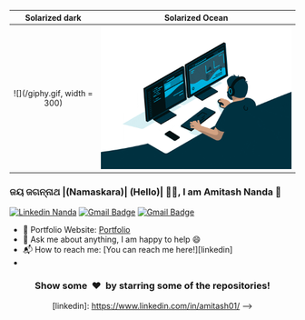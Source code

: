 
     
Solarized dark             |  Solarized Ocean
:-------------------------:|:-------------------------:
![](/giphy.gif, width = 300)  |  ![](giphy_n.gif)






### ଜୟ ଜଗନ୍ନାଥ |(Namaskara)| (Hello)| 🙏🏻, I am Amitash Nanda 👋
[![Linkedin Nanda](https://img.shields.io/badge/-amitashnanda-blue?style=flat-square&logo=Linkedin&logoColor=white&link=https://www.linkedin.com/in/amitash01/)](https://www.linkedin.com/in/amitash01/)
[![Gmail Badge](https://img.shields.io/badge/-ananda@ucsd.edu-c14438?style=flat-square&logo=Gmail&logoColor=white&link=mailto:ananda@ucsd.edu)](mailto:ananda@ucsd.edu) 
[![Gmail Badge](https://img.shields.io/badge/-amitashnanda01@gmail.com-c14438?style=flat-square&logo=Gmail&logoColor=white&link=mailto:amitashnanda01@gmail.com)](mailto:amitashnanda01@gmail.com) 


- 🎯 Portfolio Website: [Portfolio](https://amitashnanda.github.io/)
- 💬 Ask me about anything, I am happy to help :smile:
- 📬 How to reach me: [You can reach me here!][linkedin]
- 
<!-- ### Languages and Tools: 
<img align="left" alt="HTML5" width="50px" src="https://raw.githubusercontent.com/github/explore/80688e429a7d4ef2fca1e82350fe8e3517d3494d/topics/python/python.png" />
<img align="left" alt="HTML5" width="50px" src="https://raw.githubusercontent.com/github/explore/80688e429a7d4ef2fca1e82350fe8e3517d3494d/topics/django/django.png" />
<img align="left" alt="HTML5" width="50px" src="https://raw.githubusercontent.com/github/explore/80688e429a7d4ef2fca1e82350fe8e3517d3494d/topics/flask/flask.png" />
<img align="left" alt="SQL" width="50px" src="https://raw.githubusercontent.com/github/explore/80688e429a7d4ef2fca1e82350fe8e3517d3494d/topics/sql/sql.png" />
<img align="left" alt="MySQL" width="50px" src="https://raw.githubusercontent.com/github/explore/80688e429a7d4ef2fca1e82350fe8e3517d3494d/topics/mysql/mysql.png" />
<img align="left" alt="Git" width="50px" src="https://raw.githubusercontent.com/github/explore/80688e429a7d4ef2fca1e82350fe8e3517d3494d/topics/git/git.png" />
<img align="left" alt="GitHub" width="50px" src="https://raw.githubusercontent.com/github/explore/78df643247d429f6cc873026c0622819ad797942/topics/github/github.png"/>
<img align="left" alt="HTML5" width="50px" src="https://raw.githubusercontent.com/github/explore/80688e429a7d4ef2fca1e82350fe8e3517d3494d/topics/html/html.png" />
<img align="left" alt="CSS3" width="50px" src="https://raw.githubusercontent.com/github/explore/80688e429a7d4ef2fca1e82350fe8e3517d3494d/topics/css/css.png" />
<img align="left" alt="HTML5" width="50px" src="https://raw.githubusercontent.com/github/explore/80688e429a7d4ef2fca1e82350fe8e3517d3494d/topics/terminal/terminal.png" />
<img align="left" alt="Visual Studio Code" width="50px" src="https://raw.githubusercontent.com/github/explore/80688e429a7d4ef2fca1e82350fe8e3517d3494d/topics/visual-studio-code/visual-studio-code.png" />

<br>
<br>

### Things I love:
- Python <img src="https://media.giphy.com/media/WUlplcMpOCEmTGBtBW/giphy.gif" width="30"> 
- Backend Development ✍️


### :zap: Github Stats
<p>
    <a href="https://gitstats.me/varadbhogayata" target="_blank"> 
        <img src="https://github-readme-stats.vercel.app/api?username=varadbhogayata&&show_icons=true&hi&theme=dark&count_private=true&include_all_commits=true">
    </a>
</p>

<!-- [![Top Langs](https://github-readme-stats.vercel.app/api/top-langs/?username=varadbhogayata&layout=compact)](https://github.com/anuraghazra/github-readme-stats) -->
<div align="center">
<h3 align="center">Show some &nbsp;❤️&nbsp; by starring some of the repositories!</h3>

<!--[website]: -->
[linkedin]: https://www.linkedin.com/in/amitash01/ -->
